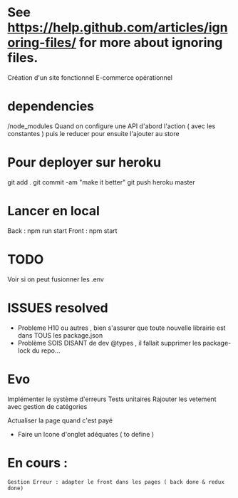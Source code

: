 # See https://help.github.com/articles/ignoring-files/ for more about ignoring files.

Création d'un site fonctionnel E-commerce opérationnel

# dependencies

/node_modules
Quand on configure une API d'abord l'action ( avec les constantes ) puis le reducer pour ensuite l'ajouter au store

# Pour deployer sur heroku

git add .
git commit -am "make it better"
git push heroku master

# Lancer en local

Back : npm run start
Front : npm start

# TODO

Voir si on peut fusionner les .env

# ISSUES resolved

- Probleme H10 ou autres , bien s'assurer que toute nouvelle librairie est dans TOUS les package.json
- Problème SOIS DISANT de dev @types , il fallait supprimer les package-lock du repo...

# Evo

Implémenter le système d'erreurs
Tests unitaires
Rajouter les vetement avec gestion de catégories

Actualiser la page quand c'est payé

- Faire un Icone d'onglet adéquates ( to define )

# En cours : 
    Gestion Erreur : adapter le front dans les pages ( back done & redux done)
